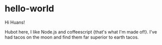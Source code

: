 # hello-world

 Hi Huans!

Hubot here, I like Node.js and coffeescript {that's what I'm made of!}.
I've had tacos on the moon and find them far superior to earth tacos.

